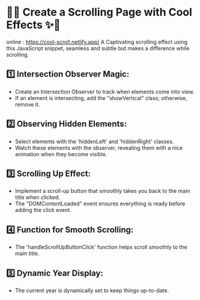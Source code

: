 # 🚀✨ Create a Scrolling Page with Cool Effects ✨🚀

online : https://cool-scroll.netlify.app/ 
A Captivating scrolling effect using this JavaScript snippet, seamless and subtle but makes a difference while scrolling.

## 1️⃣ Intersection Observer Magic:
- Create an Intersection Observer to track when elements come into view.
- If an element is intersecting, add the "showVertical" class; otherwise, remove it.

## 2️⃣ Observing Hidden Elements:
- Select elements with the 'hiddenLeft' and 'hiddenRight' classes.
- Watch these elements with the observer, revealing them with a nice animation when they become visible.

## 3️⃣ Scrolling Up Effect:
- Implement a scroll-up button that smoothly takes you back to the main title when clicked.
- The "DOMContentLoaded" event ensures everything is ready before adding the click event.

## 4️⃣ Function for Smooth Scrolling:
- The 'handleScrollUpButtonClick' function helps scroll smoothly to the main title.

## 5️⃣ Dynamic Year Display:
- The current year is dynamically set to keep things up-to-date.

